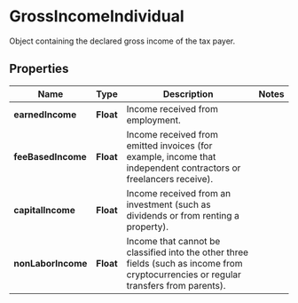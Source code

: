 

# GrossIncomeIndividual

Object containing the declared gross income of the tax payer.

## Properties

| Name | Type | Description | Notes |
|------------ | ------------- | ------------- | -------------|
|**earnedIncome** | **Float** | Income received from employment. |  |
|**feeBasedIncome** | **Float** | Income received from emitted invoices (for example, income that independent contractors or freelancers receive). |  |
|**capitalIncome** | **Float** | Income received from an investment (such as dividends or from renting a property). |  |
|**nonLaborIncome** | **Float** | Income that cannot be classified into the other three fields (such as income from cryptocurrencies or regular transfers from parents). |  |



